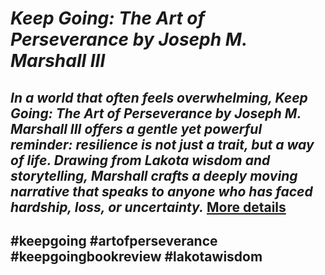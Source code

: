 # *Keep Going: The Art of Perseverance by Joseph M. Marshall III*
## *In a world that often feels overwhelming, Keep Going: The Art of Perseverance by Joseph M. Marshall III offers a gentle yet powerful reminder: resilience is not just a trait, but a way of life. Drawing from Lakota wisdom and storytelling, Marshall crafts a deeply moving narrative that speaks to anyone who has faced hardship, loss, or uncertainty.* [More details](https://spiritualkhazaana.com/keep-going-the-art-of-perseverance/)
## #keepgoing #artofperseverance #keepgoingbookreview #lakotawisdom
